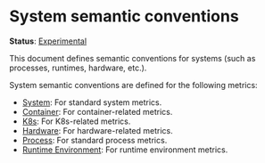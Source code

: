 <!--- Hugo front matter used to generate the website version of this page:
linkTitle: System
path_base_for_github_subdir:
  from: tmp/semconv/docs/system/_index.md
  to: system/README.md
--->

# System semantic conventions

**Status**: [Experimental][DocumentStatus]

This document defines semantic conventions for systems (such as processes, runtimes, hardware, etc.).

System semantic conventions are defined for the following metrics:

* [System](system-metrics.md): For standard system metrics.
* [Container](container-metrics.md): For container-related metrics.
* [K8s](k8s-metrics.md): For K8s-related metrics.
* [Hardware](hardware-metrics.md): For hardware-related metrics.
* [Process](process-metrics.md): For standard process metrics.
* [Runtime Environment](/docs/runtime/README.md#metrics): For runtime environment metrics.

[DocumentStatus]: https://opentelemetry.io/docs/specs/otel/document-status
